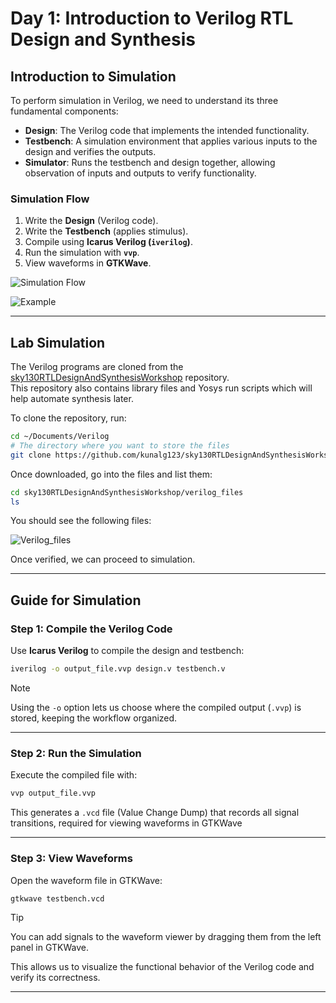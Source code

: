 # Day 1: Introduction to Verilog RTL Design and Synthesis

## Introduction to Simulation

To perform simulation in Verilog, we need to understand its three fundamental components:

- **Design**: The Verilog code that implements the intended functionality.  
- **Testbench**: A simulation environment that applies various inputs to the design and verifies the outputs.  
- **Simulator**: Runs the testbench and design together, allowing observation of inputs and outputs to verify functionality.

### Simulation Flow
1. Write the **Design** (Verilog code).  
2. Write the **Testbench** (applies stimulus).  
3. Compile using **Icarus Verilog (`iverilog`)**.  
4. Run the simulation with **`vvp`**.  
5. View waveforms in **GTKWave**.

![Simulation Flow]()  

![Example]()

---

## Lab Simulation

The Verilog programs are cloned from the [sky130RTLDesignAndSynthesisWorkshop](https://github.com/kunalg123/sky130RTLDesignAndSynthesisWorkshop/tree/main/verilog_files) repository.  
This repository also contains library files and Yosys run scripts which will help automate synthesis later.

To clone the repository, run:
```bash
cd ~/Documents/Verilog  
# The directory where you want to store the files  
git clone https://github.com/kunalg123/sky130RTLDesignAndSynthesisWorkshop  
```

Once downloaded, go into the files and list them:
```bash
cd sky130RTLDesignAndSynthesisWorkshop/verilog_files  
ls  
```
You should see the following files:

![Verilog_files]()  

Once verified, we can proceed to simulation.

---

## Guide for Simulation

### Step 1: Compile the Verilog Code

Use **Icarus Verilog** to compile the design and testbench:
```bash
iverilog -o output_file.vvp design.v testbench.v  
```
> [!Note]
> Using the `-o` option lets us choose where the compiled output (`.vvp`) is stored, keeping the workflow organized.

---

### Step 2: Run the Simulation

Execute the compiled file with:
```bash
vvp output_file.vvp  
```
This generates a `.vcd` file (Value Change Dump) that records all signal transitions, required for viewing waveforms in GTKWave

---

### Step 3: View Waveforms

Open the waveform file in GTKWave:
```bash
gtkwave testbench.vcd  
```
> [!TIP]
> You can add signals to the waveform viewer by dragging them from the left panel in GTKWave.

This allows us to visualize the functional behavior of the Verilog code and verify its correctness.

---


